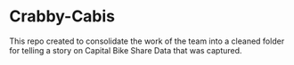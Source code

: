 # Crabby-Cabis
This repo created to consolidate the work of the team into a cleaned folder for telling a story on Capital Bike Share Data that was captured. 
